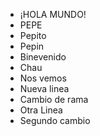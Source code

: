 * ¡HOLA MUNDO!
* PEPE
* Pepito
* Pepin
* Binevenido
* Chau
* Nos vemos 
* Nueva linea
* Cambio de rama
* Otra Linea
* Segundo cambio